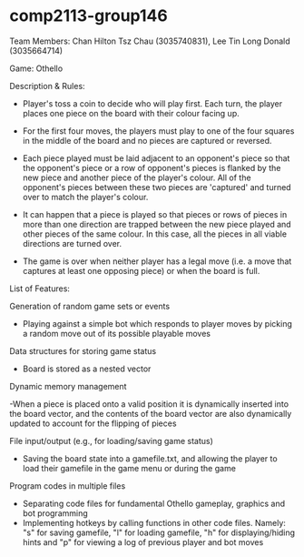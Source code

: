 # comp2113-group146

Team Members: Chan Hilton Tsz Chau (3035740831), Lee Tin Long Donald (3035664714)

Game: Othello

Description & Rules:

  - Player's toss a coin to decide who will play first. Each turn, the player places one piece on the board with their colour facing up.

  - For the first four moves, the players must play to one of the four squares in the middle of the board and no pieces are captured or reversed.

  - Each piece played must be laid adjacent to an opponent's piece so that the opponent's piece or a row of opponent's pieces is flanked by the new piece and another piece of the player's colour. All of the opponent's pieces between these two pieces are 'captured' and turned over to match the player's colour.

  - It can happen that a piece is played so that pieces or rows of pieces in more than one direction are trapped between the new piece played and other pieces of the same colour. In this case, all the pieces in all viable directions are turned over.

  - The game is over when neither player has a legal move (i.e. a move that captures at least one opposing piece) or when the board is full.
  
List of Features:

Generation of random game sets or events

  - Playing against a simple bot which responds to player moves by picking a random move out of its possible playable moves
  
Data structures for storing game status

  - Board is stored as a nested vector
  
Dynamic memory management

  -When a piece is placed onto a valid position it is dynamically inserted into the board vector, and the contents of the board vector are also dynamically updated to account for the flipping of pieces

File input/output (e.g., for loading/saving game status)

  - Saving the board state into a gamefile.txt, and allowing the player to load their gamefile in the game menu or during the game
  
Program codes in multiple files

  - Separating code files for fundamental Othello gameplay, graphics and bot programming
  - Implementing hotkeys by calling functions in other code files. Namely: "s" for saving gamefile, "l" for loading gamefile, "h" for displaying/hiding hints and "p" for viewing a log of previous player and bot moves
